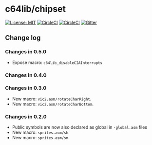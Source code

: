 # c64lib/chipset
[![License: MIT](https://img.shields.io/badge/License-MIT-yellow.svg)](https://opensource.org/licenses/MIT)
[![CircleCI](https://circleci.com/gh/c64lib/chipset/tree/master.svg?style=shield)](https://circleci.com/gh/c64lib/chipset/tree/master)
[![CircleCI](https://circleci.com/gh/c64lib/chipset/tree/develop.svg?style=shield)](https://circleci.com/gh/c64lib/chipset/tree/develop)
[![Gitter](https://badges.gitter.im/c64lib/community.svg)](https://gitter.im/c64lib/community?utm_source=badge&utm_medium=badge&utm_campaign=pr-badge)

## Change log

### Changes in 0.5.0

* Expose macro: `c64lib_disableCIAInterrupts`

### Changes in 0.4.0

### Changes in 0.3.0

* New macro: `vic2.asm/rotateCharRight`.
* New macro: `vic2.asm/rotateCharBottom`.

### Changes in 0.2.0

* Public symbols are now also declared as global in `-global.asm` files
* New macro: `sprites.asm/sh`.
* New macro: `sprites.asm/sm`.
